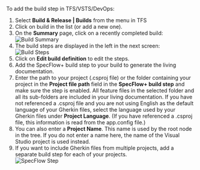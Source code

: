 To add the build step in TFS/VSTS/DevOps:  

1. Select **Build & Release | Builds** from the menu in TFS
1. Click on build in the list (or add a new one).
1. On the **Summary** page, click on a recently completed build:  
  ![Build Summary](http://www.specflow.org/screenshots/Build_Summary.png) 
1. The build steps are displayed in the left in the next screen:  
  ![Build Steps](http://www.specflow.org/screenshots/Build_Steps.png)
1. Click on **Edit build definition** to edit the steps.
1. Add the SpecFlow+ build step to your build to generate the living documentation.
1. Enter the path to your project (.csproj file) or the folder containing your project in the **Project file path** field in the **SpecFlow+ build step** and make sure the step is enabled. All feature files in the selected folder and all its sub-folders are included in your living documentation.
If you have not referenced a .csproj file and you are not using English as the default language of your Gherkin files, select the language used by your Gherkin files under **Project Language**. (If you have referenced a .csproj file, this information is read from the app.config file.)
1. You can also enter a **Project Name**. This name is used by the root node in the tree. If you do not enter a name here, the name of the Visual Studio project is used instead.
1. If you want to include Gherkin files from multiple projects, add a separate build step for each of your projects.  
  ![SpecFlow Step](http://www.specflow.org/screenshots/Build_SpecFlow_Step.png)